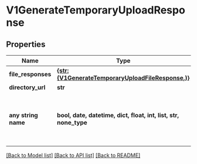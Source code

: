 # V1GenerateTemporaryUploadResponse


## Properties
Name | Type | Description | Notes
------------ | ------------- | ------------- | -------------
**file_responses** | [**{str: (V1GenerateTemporaryUploadFileResponse,)}**](V1GenerateTemporaryUploadFileResponse.md) |  | [optional] 
**directory_url** | **str** |  | [optional] 
**any string name** | **bool, date, datetime, dict, float, int, list, str, none_type** | any string name can be used but the value must be the correct type | [optional]

[[Back to Model list]](../README.md#documentation-for-models) [[Back to API list]](../README.md#documentation-for-api-endpoints) [[Back to README]](../README.md)


